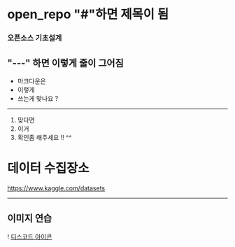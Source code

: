 # open_repo "#"하면 제목이 됨 
### 오픈소스 기초설계 

"---" 하면 이렇게 줄이 그어짐 
---
* 마크다운은
* 이렇게 
* 쓰는게 맞나요 ? 

---
1. 맞다면 
2. 이거 
3. 확인좀 해주세요 !! ^^ 

# 데이터 수집장소 
https://www.kaggle.com/datasets 


---
## 이미지 연습
! [디스코드 아이콘](https://w.namu.la/s/eafc347f795dbe8353b51eaaa97a973bd64d8fc771fb54af02e9401bed982ce6d631df194980bee7567e1f2d70610b2a75cf41ca0d33483d847a17c84632265fe1f5e4661803ed41bf275ecec0beeb54f262c0ff65d70ff3668b8293cccccd41)
